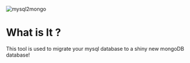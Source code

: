 ![mysql2mongo](https://raw.githubusercontent.com/hyperioxx/mysql2mongo/master/logo/image.png "mysql2mongo")


# What is It ?

This tool is used to migrate your mysql database to a shiny new mongoDB database! 